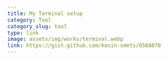 ```yaml
---
title: My Terminal setup
category: Tool
category_slug: tool
type: link
image: assets/img/works/terminal.webp
link: https://gist.github.com/kevin-smets/8568070
---
```


